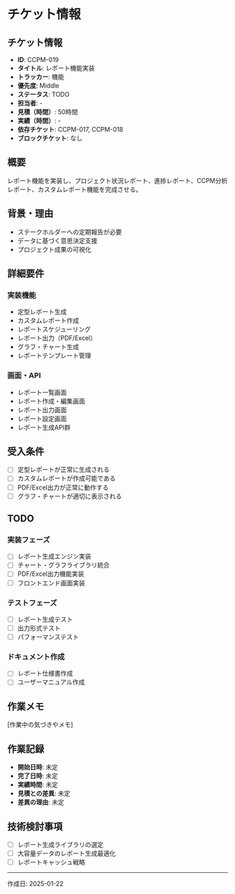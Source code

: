 # チケット情報

## チケット情報
- **ID**: CCPM-019
- **タイトル**: レポート機能実装
- **トラッカー**: 機能
- **優先度**: Middle
- **ステータス**: TODO
- **担当者**: -
- **見積（時間）**: 50時間
- **実績（時間）**: -
- **依存チケット**: CCPM-017, CCPM-018
- **ブロックチケット**: なし

## 概要
レポート機能を実装し、プロジェクト状況レポート、進捗レポート、CCPM分析レポート、カスタムレポート機能を完成させる。

## 背景・理由
- ステークホルダーへの定期報告が必要
- データに基づく意思決定支援
- プロジェクト成果の可視化

## 詳細要件
### 実装機能
- 定型レポート生成
- カスタムレポート作成
- レポートスケジューリング
- レポート出力（PDF/Excel）
- グラフ・チャート生成
- レポートテンプレート管理

### 画面・API
- レポート一覧画面
- レポート作成・編集画面
- レポート出力画面
- レポート設定画面
- レポート生成API群

## 受入条件
- [ ] 定型レポートが正常に生成される
- [ ] カスタムレポートが作成可能である
- [ ] PDF/Excel出力が正常に動作する
- [ ] グラフ・チャートが適切に表示される

## TODO
### 実装フェーズ
- [ ] レポート生成エンジン実装
- [ ] チャート・グラフライブラリ統合
- [ ] PDF/Excel出力機能実装
- [ ] フロントエンド画面実装

### テストフェーズ
- [ ] レポート生成テスト
- [ ] 出力形式テスト
- [ ] パフォーマンステスト

### ドキュメント作成
- [ ] レポート仕様書作成
- [ ] ユーザーマニュアル作成

## 作業メモ
[作業中の気づきやメモ]

## 作業記録
- **開始日時**: 未定
- **完了日時**: 未定
- **実績時間**: 未定
- **見積との差異**: 未定
- **差異の理由**: 未定

## 技術検討事項
- [ ] レポート生成ライブラリの選定
- [ ] 大容量データのレポート生成最適化
- [ ] レポートキャッシュ戦略

---

作成日: 2025-01-22